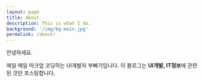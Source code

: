```yaml
---
layout: page
title: About
description: This is what I do.
background: '/img/bg-main.jpg'
permalink: /about/
---
```


안녕하세요.

매일 매일 마크업 코딩하는 UI개발자 부빠기입니다.
이 블로그는 **UI개발, IT정보**에 관련된 것만 포스팅합니다.